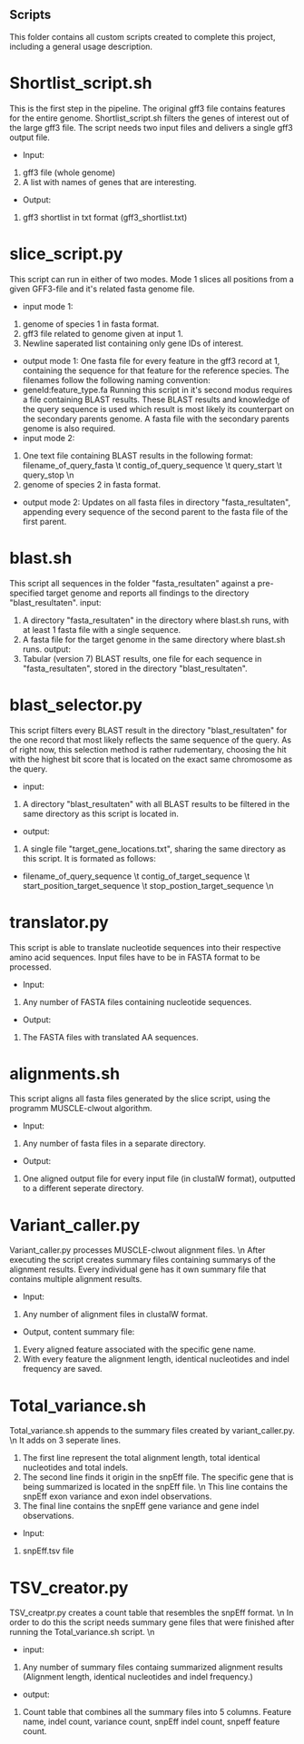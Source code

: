 ## Scripts
This folder contains all custom scripts created to complete this project, including a general usage description. 

# Shortlist_script.sh
This is the first step in the pipeline. The original gff3 file contains features for the entire genome.
Shortlist_script.sh filters the genes of interest out of the large gff3 file.
The script needs two input files and delivers a single gff3 output file.
- Input:
1. gff3 file (whole genome)
2. A list with names of genes that are interesting.
- Output:
1. gff3 shortlist in txt format (gff3_shortlist.txt)

# slice_script.py
This script can run in either of two modes. Mode 1 slices all positions from a given GFF3-file and it's related fasta genome file. 
- input mode 1:
1. genome of species 1 in fasta format.
2. gff3 file related to genome given at input 1.
3. Newline saperated list containing only gene IDs of interest. 
- output mode 1:
One fasta file for every feature in the gff3 record at 1, containing the sequence for that feature for the reference species. The filenames follow the following naming convention:
- geneId:feature_type.fa
Running this script in it's second modus requires a file containing BLAST results. These BLAST results and knowledge of the query sequence is used which result is most likely its counterpart on the secondary parents genome. A fasta file with the secondary parents genome is also required.
- input mode 2:
1. One text file containing BLAST results in the following format:
filename_of_query_fasta \t contig_of_query_sequence \t query_start \t query_stop \n
2. genome of species 2 in fasta format. 
- output mode 2:
Updates on all fasta files in directory "fasta_resultaten", appending every sequence of the second parent to the fasta file of the first parent. 

# blast.sh
This script all sequences in the folder "fasta_resultaten" against a pre-specified target genome and reports all findings to the directory "blast_resultaten". 
input: 
1. A directory "fasta_resultaten" in the directory where blast.sh runs, with at least 1 fasta file with a single sequence. 
2. A fasta file for the target genome in the same directory where blast.sh runs. 
output:
1. Tabular (version 7) BLAST results, one file for each sequence in "fasta_resultaten", stored in the directory "blast_resultaten".

# blast_selector.py
This script filters every BLAST result in the directory "blast_resultaten" for the one record that most likely reflects the same sequence of the query. As of right now, this selection method is rather rudementary, choosing the hit with the highest bit score that is located on the exact same chromosome as the query. 
- input: 
1. A directory "blast_resultaten" with all BLAST results to be filtered in the same directory as this script is located in. 
- output:
1. A single file "target_gene_locations.txt", sharing the same directory as this script. It is formated as follows:
- filename_of_query_sequence \t contig_of_target_sequence \t start_position_target_sequence \t stop_postion_target_sequence \n

# translator.py
This script is able to translate nucleotide sequences into their respective amino acid sequences.
Input files have to be in FASTA format to be processed.
- Input:
1. Any number of FASTA files containing nucleotide sequences.
- Output:
1. The FASTA files with translated AA sequences.

# alignments.sh
This script aligns all fasta files generated by the slice script, using the programm MUSCLE-clwout algorithm.
- Input:
1. Any number of fasta files in a separate directory.
- Output:
1. One aligned output file for every input file (in clustalW format), outputted to a different seperate directory. 

# Variant_caller.py
Variant_caller.py processes MUSCLE-clwout alignment files. \n
After executing the script creates summary files containing summarys of the alignment results.
Every individual gene has it own summary file that contains multiple alignment results.
- Input:
1. Any number of alignment files in clustalW format.
- Output, content summary file:
1. Every aligned feature associated with the specific gene name.
2. With every feature the alignment length, identical nucleotides and indel frequency are saved.

# Total_variance.sh
Total_variance.sh appends to the summary files created by variant_caller.py. \n
It adds on 3 seperate lines. 
1. The first line represent the total alignment length, total identical nucleotides and total indels.
2. The second line finds it origin in the snpEff file. The specific gene that is being summarized is located in the snpEff file. \n
This line contains the snpEff exon variance and exon indel observations.
3. The final line contains the snpEff gene variance and gene indel observations.
- Input:
1. snpEff.tsv file

# TSV_creator.py
TSV_creatpr.py creates a count table that resembles the snpEff format. \n
In order to do this the script needs summary gene files that were finished after running the Total_variance.sh script. \n
- input:
1. Any number of summary files containg summarized alignment results (Alignment length, identical nucleotides and indel frequency.)
- output:
1. Count table that combines all the summary files into 5 columns. Feature name, indel count, variance count, snpEff indel count, snpeff feature count.





